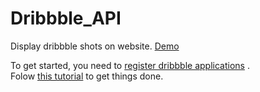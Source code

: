 # Dribbble_API
Display dribbble shots on website.  [Demo](https://umlearn.tech/stuff/dribbble_api_test/) 

To get started, you need to [register dribbble applications](https://dribbble.com/account/applications/new) .  
Folow [this tutorial](https://medium.com/@nithin_94885/dribbble-shots-in-your-website-v2-api-5945a355d106) to get things done.

